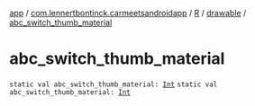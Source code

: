 [app](../../../index.md) / [com.lennertbontinck.carmeetsandroidapp](../../index.md) / [R](../index.md) / [drawable](index.md) / [abc_switch_thumb_material](./abc_switch_thumb_material.md)

# abc_switch_thumb_material

`static val abc_switch_thumb_material: `[`Int`](https://kotlinlang.org/api/latest/jvm/stdlib/kotlin/-int/index.html)
`static val abc_switch_thumb_material: `[`Int`](https://kotlinlang.org/api/latest/jvm/stdlib/kotlin/-int/index.html)